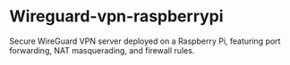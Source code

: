 # Wireguard-vpn-raspberrypi
Secure WireGuard VPN server deployed on a Raspberry Pi, featuring port forwarding, NAT masquerading, and firewall rules.
